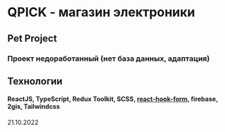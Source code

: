 # QPICK - магазин электроники
## Pet Project
### Проект недоработанный (нет база данных, адаптация)
## Технологии
#### ReactJS, TypeScript, Redux Toolkit, SCSS, [react-hook-form](https://react-hook-form.com/), firebase, 2gis, Tailwindcss

21.10.2022